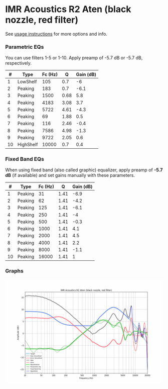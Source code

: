 # IMR Acoustics R2 Aten (black nozzle, red filter)
See [usage instructions](https://github.com/jaakkopasanen/AutoEq#usage) for more options and info.

### Parametric EQs
You can use filters 1-5 or 1-10. Apply preamp of -5.7 dB or -5.7 dB, respectively.

|   # | Type      |   Fc (Hz) |    Q |   Gain (dB) |
|-----|-----------|-----------|------|-------------|
|   1 | LowShelf  |       105 | 0.7  |        -6   |
|   2 | Peaking   |       183 | 0.7  |        -6.1 |
|   3 | Peaking   |      1500 | 0.68 |         5.8 |
|   4 | Peaking   |      4183 | 3.08 |         3.7 |
|   5 | Peaking   |      5722 | 4.61 |        -4.3 |
|   6 | Peaking   |        69 | 1.88 |         0.5 |
|   7 | Peaking   |       116 | 2.46 |        -0.4 |
|   8 | Peaking   |      7586 | 4.98 |        -1.3 |
|   9 | Peaking   |      9722 | 2.05 |         0.6 |
|  10 | HighShelf |     10000 | 0.7  |         0.4 |

### Fixed Band EQs
When using fixed band (also called graphic) equalizer, apply preamp of **-5.7 dB** (if available) and set gains manually with these parameters.

|   # | Type    |   Fc (Hz) |    Q |   Gain (dB) |
|-----|---------|-----------|------|-------------|
|   1 | Peaking |        31 | 1.41 |        -6.9 |
|   2 | Peaking |        62 | 1.41 |        -4.2 |
|   3 | Peaking |       125 | 1.41 |        -6.1 |
|   4 | Peaking |       250 | 1.41 |        -4   |
|   5 | Peaking |       500 | 1.41 |        -0.3 |
|   6 | Peaking |      1000 | 1.41 |         4.1 |
|   7 | Peaking |      2000 | 1.41 |         4.5 |
|   8 | Peaking |      4000 | 1.41 |         2.2 |
|   9 | Peaking |      8000 | 1.41 |        -1.1 |
|  10 | Peaking |     16000 | 1.41 |         1   |

### Graphs
![](./IMR%20Acoustics%20R2%20Aten%20(black%20nozzle,%20red%20filter).png)
